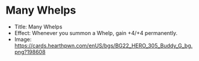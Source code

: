 # Many Whelps
- Title:  Many Whelps
- Effect:  Whenever you summon a Whelp, gain +4/+4 permanently.
- Image:  https://cards.hearthpwn.com/enUS/bgs/BG22_HERO_305_Buddy_G_bg.png?198608
